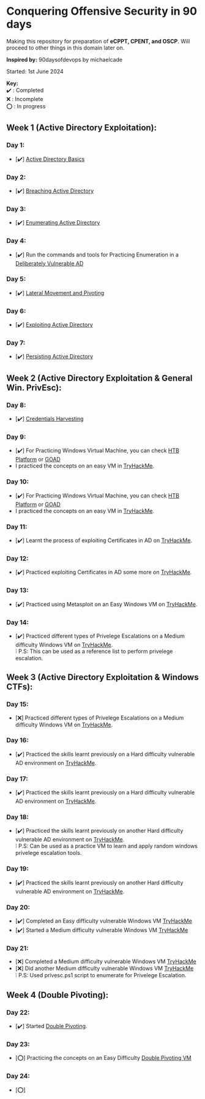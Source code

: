 # Conquering Offensive Security in 90 days
Making this repository for preparation of **eCPPT, CPENT, and OSCP**. Will proceed to other things in this domain later on.  
   
   **Inspired by:** 90daysofdevops by michaelcade

Started: 1st June 2024

**Key:**  
   ✔️ : Completed  
   ❌ : Incomplete  
   ⭕ : In progress  

## Week 1 (Active Directory Exploitation):
### Day 1:
- [✔️] [Active Directory Basics](https://tryhackme.com/module/hacking-active-directory)
### Day 2:
- [✔️] [Breaching Active Directory](https://tryhackme.com/module/hacking-active-directory)
### Day 3:
- [✔️] [Enumerating Active Directory](https://tryhackme.com/module/hacking-active-directory)
### Day 4:
- [✔️] Run the commands and tools for Practicing Enumeration in a [Deliberately Vulnerable AD](https://github.com/Orange-Cyberdefense/GOAD)
### Day 5:
- [✔️] [Lateral Movement and Pivoting](https://tryhackme.com/module/hacking-active-directory)
### Day 6:
- [✔️] [Exploiting Active Directory](https://tryhackme.com/module/hacking-active-directory)
### Day 7:
- [✔️] [Persisting Active Directory](https://tryhackme.com/module/hacking-active-directory)

## Week 2 (Active Directory Exploitation & General Win. PrivEsc):
### Day 8:
- [✔️] [Credentials Harvesting](https://tryhackme.com/module/hacking-active-directory)
### Day 9:
- [✔️] For Practicing Windows Virtual Machine, you can check [HTB Platform](https://hackthebox.com) or [GOAD](https://github.com/Orange-Cyberdefense/GOAD)
- I practiced the concepts on an easy VM in [TryHackMe](https://tryhackme.com/r/room/blue).
### Day 10:
- [✔️] For Practicing Windows Virtual Machine, you can check [HTB Platform](https://hackthebox.com) or [GOAD](https://github.com/Orange-Cyberdefense/GOAD)
- I practiced the concepts on an easy VM in [TryHackMe](https://tryhackme.com/r/room/attacktivedirectory).
### Day 11:
- [✔️] Learnt the process of exploiting Certificates in AD on [TryHackMe](https://tryhackme.com/r/room/cve202226923).
### Day 12:
- [✔️] Practiced exploiting Certificates in AD some more on [TryHackMe](https://tryhackme.com/r/room/adcertificatetemplates).
### Day 13:
- [✔️] Practiced using Metasploit on an Easy Windows VM on [TryHackMe](https://tryhackme.com/r/room/ice).
### Day 14:
- [✔️] Practiced different types of Privelege Escalations on a Medium difficulty Windows VM on [TryHackMe](https://tryhackme.com/r/room/windows10privesc).  
   ❕ P.S: This can be used as a reference list to perform privelege escalation.  

## Week 3 (Active Directory Exploitation & Windows CTFs):
### Day 15:
- [❌] Practiced different types of Privelege Escalations on a Medium difficulty Windows VM on [TryHackMe](https://tryhackme.com/r/room/windowsprivescarena).
### Day 16:
- [✔️] Practiced the skills learnt previously on a Hard difficulty vulnerable AD environment on [TryHackMe](https://tryhackme.com/r/room/ra). 
### Day 17:
- [✔️] Practiced the skills learnt previously on a Hard difficulty vulnerable AD environment on [TryHackMe](https://tryhackme.com/r/room/ra).
### Day 18:
- [✔️] Practiced the skills learnt previously on another Hard difficulty vulnerable AD environment on [TryHackMe](https://tryhackme.com/r/room/resetui).  
   ❕ P.S: Can be used as a practice VM to learn and apply random windows privelege escalation tools.
### Day 19:
- [✔️] Practiced the skills learnt previously on another Hard difficulty vulnerable AD environment on [TryHackMe](https://tryhackme.com/r/room/resetui).
### Day 20:
- [✔️] Completed an Easy difficulty vulnerable Windows VM [TryHackMe](https://tryhackme.com/r/room/outlookntlmleak)
- [✔️] Started a Medium difficulty vulnerable Windows VM [TryHackMe](https://tryhackme.com/r/room/vulnnetactive)
### Day 21:
- [❌] Completed a Medium difficulty vulnerable Windows VM [TryHackMe](https://tryhackme.com/r/room/vulnnetactive)
- [❌] Did another Medium difficulty vulnerable Windows VM [TryHackMe](https://tryhackme.com/r/room/stealth)  
   ❕ P.S: Used privesc.ps1 script to enumerate for Privelege Escalation.

## Week 4 (Double Pivoting):
### Day 22:
- [✔️] Started [Double Pivoting](https://pentest.blog/explore-hidden-networks-with-double-pivoting/).
### Day 23:
- [⭕] Practicing the concepts on an Easy Difficulty [Double Pivoting VM](https://tryhackme.com/r/room/wreath)
### Day 24:
- [⭕]
